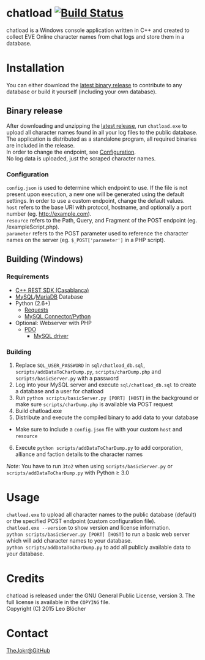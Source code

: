 # chatload [![Build Status](https://travis-ci.org/TheJokr/chatload.svg?branch=master)](https://travis-ci.org/TheJokr/chatload)
chatload is a Windows console application written in C++ and created to collect EVE Online character names from chat logs and store them in a database.

# Installation
You can either download the [latest binary release](https://github.com/TheJokr/chatload/releases/latest) to contribute to any database or build it yourself (including your own database).

## Binary release
After downloading and unzipping the [latest release](https://github.com/TheJokr/chatload/releases/latest), run `chatload.exe` to upload all character names found in all your log files to the public database.  
The application is distributed as a standalone program, all required binaries are included in the release.  
In order to change the endpoint, see [Configuration](#configuration).  
No log data is uploaded, just the scraped character names.

### Configuration
`config.json` is used to determine which endpoint to use.
If the file is not present upon execution, a new one will be generated using the default settings.
In order to use a custom endpoint, change the default values.  
`host` refers to the base URI with protocol, hostname, and optionally a port number (eg. http://example.com).  
`resource` refers to the Path, Query, and Fragment of the POST endpoint (eg. /exampleScript.php).  
`parameter` refers to the POST parameter used to reference the character names on the server (eg. `$_POST['parameter']` in a PHP script).

## Building (Windows)
### Requirements
- [C++ REST SDK (Casablanca)](http://casablanca.codeplex.com/)
- [MySQL](http://www.mysql.com/)/[MariaDB](http://mariadb.org/) Database
- Python (2.6+)
  - [Requests](http://docs.python-requests.org/en/latest/)
  - [MySQL Connector/Python](http://dev.mysql.com/doc/connector-python/en/index.html)
- Optional: Webserver with PHP
  - [PDO](http://php.net/manual/en/book.pdo.php)
    - [MySQL driver](http://php.net/manual/en/ref.pdo-mysql.php)

### Building
1. Replace `SQL_USER_PASSWORD` in `sql/chatload_db.sql`, `scripts/addDataToCharDump.py`,  `scripts/charDump.php` and `scripts/basicServer.py` with a password
2. Log into your MySQL server and execute `sql/chatload_db.sql` to create a database and a user for chatload
3. Run `python scripts/basicServer.py [PORT] [HOST]` in the background or make sure `scripts/charDump.php` is available via POST request
4. Build chatload.exe
5. Distribute and execute the compiled binary to add data to your database
  - Make sure to include a `config.json` file with your custom `host` and `resource`
6. Execute `python scripts/addDataToCharDump.py` to add corporation, alliance and faction details to the character names

*Note*: You have to run `3to2` when using `scripts/basicServer.py` or `scripts/addDataToCharDump.py` with Python &ge; 3.0

# Usage
`chatload.exe` to upload all character names to the public database (default) or the specified POST endpoint (custom configuration file).  
`chatload.exe --version` to show version and license information.  
`python scripts/basicServer.py [PORT] [HOST]` to run a basic web server which will add character names to your database.  
`python scripts/addDataToCharDump.py` to add all publicly available data to your database.

# Credits
chatload is released under the GNU General Public License, version 3. The full license is available in the `COPYING` file.  
Copyright (C) 2015  Leo Bl&ouml;cher

# Contact
[TheJokr@GitHub](https://github.com/TheJokr)
